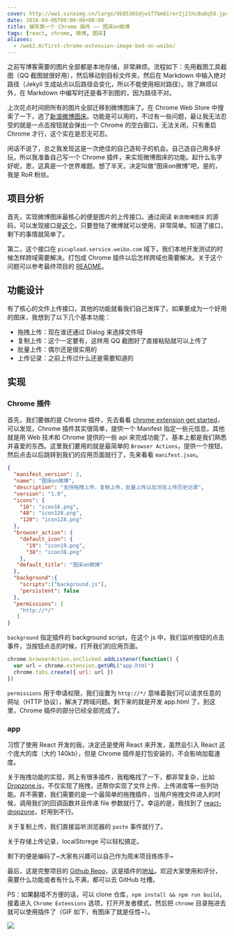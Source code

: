 ```yaml
---
cover: http://ww1.sinaimg.cn/large/9b85365djw1f7bm61rer2j21hc0u0q58.jpg
date: 2016-04-06T00:00:00+08:00
title: 编写第一个 Chrome 插件 —— 图床on微博
tags: [react, chrome, 微博, 图床]
aliases:
  - /web2.0/first-chrome-extension-image-bed-on-weibo/
---
```

之前写博客需要的图片全部都是本地存储，非常麻烦。流程如下：先用截图工具截图（QQ 截图就很好用），然后移动到目标文件夹，然后在 Markdown 中输入绝对路径（Jekyll 生成站点以后路径会变化，所以不能使用相对路径）。除了麻烦以外，在 Markdown 中编写时还是看不到图的，因为路径不对。

上次花点时间把所有的图片全部迁移到微博图床了。在 Chrome Web Store 中搜索了一下，选了[新浪微博图床](https://chrome.google.com/webstore/detail/%E6%96%B0%E6%B5%AA%E5%BE%AE%E5%8D%9A%E5%9B%BE%E5%BA%8A/fdfdnfpdplfbbnemmmoklbfjbhecpnhf?utm_source=chrome-ntp-icon)。功能是可以用的，不过有一些问题，最让我无法忍受的就是一点击按钮就会弹出一个 Chrome 的空白窗口，无法关闭，只有重启 Chrome 才行，这个实在是忍无可忍。

闲话不说了，总之我发现这是一次绝佳的自己造轮子的机会。自己造自己用多好玩，所以我准备自己写一个 Chrome 插件，来实现微博图床的功能。起什么名字好呢，恩，这真是一个世界难题。想了半天，决定叫做“图床on微博”吧，是的，我是 RoR 粉丝。

<!--more-->

## 项目分析

首先，实现微博图床最核心的便是图片的上传接口。通过阅读 `新浪微博图床` 的源码，可以发现接口是[这个](http://picupload.service.weibo.com/interface)，只要登陆了微博就可以使用，非常简单。知道了接口，剩下的事情就简单了。

第二，这个接口在 `picupload.service.weibo.com` 域下，我们本地开发测试的时候怎样跨域需要解决。打包成 Chrome 插件以后怎样跨域也需要解决。关于这个问题可以参考最终项目的 [README](https://github.com/cj1128/pic-on-weibo)。

## 功能设计

有了核心的文件上传接口，其他的功能就看我们自己发挥了。如果要成为一个好用的图床，我想到了以下几个基本功能：

- 拖拽上传：现在谁还通过 Dialog 来选择文件呀
- 复制上传：这个一定要有，这样用 QQ 截图好了直接粘贴就可以上传了
- 批量上传：偶尔还是很实用的
- 上传记录：之前上传过什么还是需要知道的

## 实现

### Chrome 插件

首先，我们要做的是 Chrome 插件，先去看看 [chrome extension get started](https://developer.chrome.com/extensions/getstarted)，可以发现，Chrome 插件其实很简单，提供一个 Manifest 指定一些元信息，其他就是用 Web 技术和 Chrome 提供的一些 api 来完成功能了。基本上都是我们熟悉并喜爱的东西。这里我们要用的就是最简单的 `Browser Actions`，提供一个按钮，然后点击以后跳转到我们的应用页面就行了，先来看看 `manifest.json`。


```json
{
  "manifest_version": 2,
  "name": "图床on微博",
  "description": "支持拖拽上传，复制上传，批量上传以及浏览上传历史记录",
  "version": "1.0",
  "icons": {
    "16": "icon16.png",
    "48": "icon128.png",
    "128": "icon128.png"
  },
  "browser_action": {
    "default_icon": {
      "19": "icon19.png",
      "38": "icon38.png"
    },
   "default_title": "图床on微博"
  },
  "background":{
    "scripts":["background.js"],
    "persistent": false
  },
  "permissions": [
    "http://*/"
   ]
}
```

`background` 指定插件的 background script，在这个 js 中，我们监听按钮的点击事件，当按钮点击的时候，打开我们的应用页面。

```javascript
chrome.browserAction.onClicked.addListener(function() {
  var url = chrome.extension.getURL("app.html")
  chrome.tabs.create({ url: url })
})
```

`permissions` 用于申请权限，我们设置为 `http://*/` 意味着我们可以请求任意的网址（HTTP 协议），解决了跨域问题。剩下来的就是开发 app.html 了，到这里，Chrome 插件的部分已经全部完成了。

### app

习惯了使用 React 开发的我，决定还是使用 React 来开发，虽然会引入 React 这个庞大的库（大约 140kb），但是 Chrome 插件是打包安装的，不会影响加载速度。

关于拖拽功能的实现，网上有很多插件，我粗略找了一下，都非常复杂，比如 [Dropzone.js](http://www.dropzonejs.com/)，不仅实现了拖拽，还帮你实现了文件上传、上传进度等一些列功能。并不需要，我们需要的是一个最简单的拖拽插件，当用户拖拽文件进入的时候，调用我们的回调函数并且传递 file 参数就行了。幸运的是，我找到了 [react-dropzone](https://github.com/okonet/react-dropzone)，好用到不行。

关于复制上传，我们直接监听浏览器的 `paste` 事件就行了。

关于存储上传记录，localStorege 可以轻松搞定。

剩下的便是编码了~大家有兴趣可以自己作为周末项目练练手~

最后，这是完整项目的 [Github Repo](https://github.com/cj1128/pic-on-weibo)，这是插件的[地址](https://chrome.google.com/webstore/detail/%E5%9B%BE%E5%BA%8Aon%E5%BE%AE%E5%8D%9A/opblldeehobgiedgjgamaklagilmkagc/related)。欢迎大家使用和评分，需要什么功能或者有什么不满，都可以去 GitHub 吐槽。

PS：如果翻墙不方便的话，可以 clone 仓库，`npm install && npm run build`，接着进入 `Chrome Extensions` 选项，打开开发者模式，然后把 `chrome` 目录拖进去就可以使用插件了（GIF 如下，有图床了就是任性~）。

![](http://ww4.sinaimg.cn/large/9b85365djw1f2twd1698tg21a90p51ky.gif)
